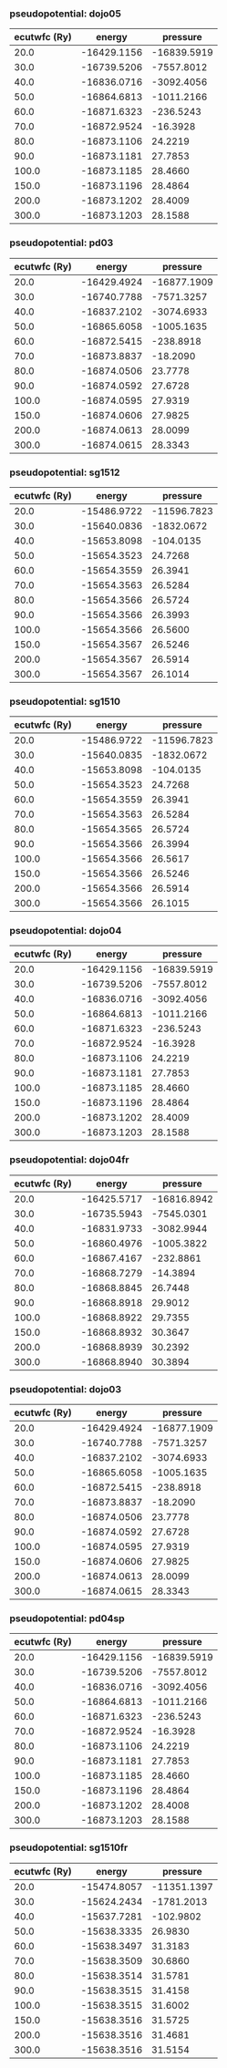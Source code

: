 ### pseudopotential: dojo05
| ecutwfc (Ry) | energy | pressure | 
| --- | --- | --- | 
| 20.0 | -16429.1156| -16839.5919|
| 30.0 | -16739.5206| -7557.8012|
| 40.0 | -16836.0716| -3092.4056|
| 50.0 | -16864.6813| -1011.2166|
| 60.0 | -16871.6323| -236.5243|
| 70.0 | -16872.9524| -16.3928|
| 80.0 | -16873.1106| 24.2219|
| 90.0 | -16873.1181| 27.7853|
| 100.0 | -16873.1185| 28.4660|
| 150.0 | -16873.1196| 28.4864|
| 200.0 | -16873.1202| 28.4009|
| 300.0 | -16873.1203| 28.1588|

### pseudopotential: pd03
| ecutwfc (Ry) | energy | pressure | 
| --- | --- | --- | 
| 20.0 | -16429.4924| -16877.1909|
| 30.0 | -16740.7788| -7571.3257|
| 40.0 | -16837.2102| -3074.6933|
| 50.0 | -16865.6058| -1005.1635|
| 60.0 | -16872.5415| -238.8918|
| 70.0 | -16873.8837| -18.2090|
| 80.0 | -16874.0506| 23.7778|
| 90.0 | -16874.0592| 27.6728|
| 100.0 | -16874.0595| 27.9319|
| 150.0 | -16874.0606| 27.9825|
| 200.0 | -16874.0613| 28.0099|
| 300.0 | -16874.0615| 28.3343|

### pseudopotential: sg1512
| ecutwfc (Ry) | energy | pressure | 
| --- | --- | --- | 
| 20.0 | -15486.9722| -11596.7823|
| 30.0 | -15640.0836| -1832.0672|
| 40.0 | -15653.8098| -104.0135|
| 50.0 | -15654.3523| 24.7268|
| 60.0 | -15654.3559| 26.3941|
| 70.0 | -15654.3563| 26.5284|
| 80.0 | -15654.3566| 26.5724|
| 90.0 | -15654.3566| 26.3993|
| 100.0 | -15654.3566| 26.5600|
| 150.0 | -15654.3567| 26.5246|
| 200.0 | -15654.3567| 26.5914|
| 300.0 | -15654.3567| 26.1014|

### pseudopotential: sg1510
| ecutwfc (Ry) | energy | pressure | 
| --- | --- | --- | 
| 20.0 | -15486.9722| -11596.7823|
| 30.0 | -15640.0835| -1832.0672|
| 40.0 | -15653.8098| -104.0135|
| 50.0 | -15654.3523| 24.7268|
| 60.0 | -15654.3559| 26.3941|
| 70.0 | -15654.3563| 26.5284|
| 80.0 | -15654.3565| 26.5724|
| 90.0 | -15654.3566| 26.3994|
| 100.0 | -15654.3566| 26.5617|
| 150.0 | -15654.3566| 26.5246|
| 200.0 | -15654.3566| 26.5914|
| 300.0 | -15654.3566| 26.1015|

### pseudopotential: dojo04
| ecutwfc (Ry) | energy | pressure | 
| --- | --- | --- | 
| 20.0 | -16429.1156| -16839.5919|
| 30.0 | -16739.5206| -7557.8012|
| 40.0 | -16836.0716| -3092.4056|
| 50.0 | -16864.6813| -1011.2166|
| 60.0 | -16871.6323| -236.5243|
| 70.0 | -16872.9524| -16.3928|
| 80.0 | -16873.1106| 24.2219|
| 90.0 | -16873.1181| 27.7853|
| 100.0 | -16873.1185| 28.4660|
| 150.0 | -16873.1196| 28.4864|
| 200.0 | -16873.1202| 28.4009|
| 300.0 | -16873.1203| 28.1588|

### pseudopotential: dojo04fr
| ecutwfc (Ry) | energy | pressure | 
| --- | --- | --- | 
| 20.0 | -16425.5717| -16816.8942|
| 30.0 | -16735.5943| -7545.0301|
| 40.0 | -16831.9733| -3082.9944|
| 50.0 | -16860.4976| -1005.3822|
| 60.0 | -16867.4167| -232.8861|
| 70.0 | -16868.7279| -14.3894|
| 80.0 | -16868.8845| 26.7448|
| 90.0 | -16868.8918| 29.9012|
| 100.0 | -16868.8922| 29.7355|
| 150.0 | -16868.8932| 30.3647|
| 200.0 | -16868.8939| 30.2392|
| 300.0 | -16868.8940| 30.3894|

### pseudopotential: dojo03
| ecutwfc (Ry) | energy | pressure | 
| --- | --- | --- | 
| 20.0 | -16429.4924| -16877.1909|
| 30.0 | -16740.7788| -7571.3257|
| 40.0 | -16837.2102| -3074.6933|
| 50.0 | -16865.6058| -1005.1635|
| 60.0 | -16872.5415| -238.8918|
| 70.0 | -16873.8837| -18.2090|
| 80.0 | -16874.0506| 23.7778|
| 90.0 | -16874.0592| 27.6728|
| 100.0 | -16874.0595| 27.9319|
| 150.0 | -16874.0606| 27.9825|
| 200.0 | -16874.0613| 28.0099|
| 300.0 | -16874.0615| 28.3343|

### pseudopotential: pd04sp
| ecutwfc (Ry) | energy | pressure | 
| --- | --- | --- | 
| 20.0 | -16429.1156| -16839.5919|
| 30.0 | -16739.5206| -7557.8012|
| 40.0 | -16836.0716| -3092.4056|
| 50.0 | -16864.6813| -1011.2166|
| 60.0 | -16871.6323| -236.5243|
| 70.0 | -16872.9524| -16.3928|
| 80.0 | -16873.1106| 24.2219|
| 90.0 | -16873.1181| 27.7853|
| 100.0 | -16873.1185| 28.4660|
| 150.0 | -16873.1196| 28.4864|
| 200.0 | -16873.1202| 28.4008|
| 300.0 | -16873.1203| 28.1588|

### pseudopotential: sg1510fr
| ecutwfc (Ry) | energy | pressure | 
| --- | --- | --- | 
| 20.0 | -15474.8057| -11351.1397|
| 30.0 | -15624.2434| -1781.2013|
| 40.0 | -15637.7281| -102.9802|
| 50.0 | -15638.3335| 26.9830|
| 60.0 | -15638.3497| 31.3183|
| 70.0 | -15638.3509| 30.6860|
| 80.0 | -15638.3514| 31.5781|
| 90.0 | -15638.3515| 31.4158|
| 100.0 | -15638.3515| 31.6002|
| 150.0 | -15638.3516| 31.5725|
| 200.0 | -15638.3516| 31.4681|
| 300.0 | -15638.3516| 31.5154|

